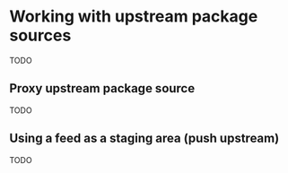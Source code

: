 # Working with upstream package sources

TODO

## Proxy upstream package source

TODO

## Using a feed as a staging area (push upstream)

TODO